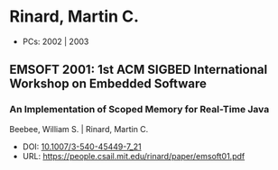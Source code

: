 # Rinard, Martin C.

* PCs: 2002 | 2003

## EMSOFT 2001: 1st ACM SIGBED International Workshop on Embedded Software

### An Implementation of Scoped Memory for Real-Time Java
Beebee, William S. | Rinard, Martin C.
* DOI: [10.1007/3-540-45449-7_21](https://doi.org/10.1007/3-540-45449-7_21)
* URL: <https://people.csail.mit.edu/rinard/paper/emsoft01.pdf>

